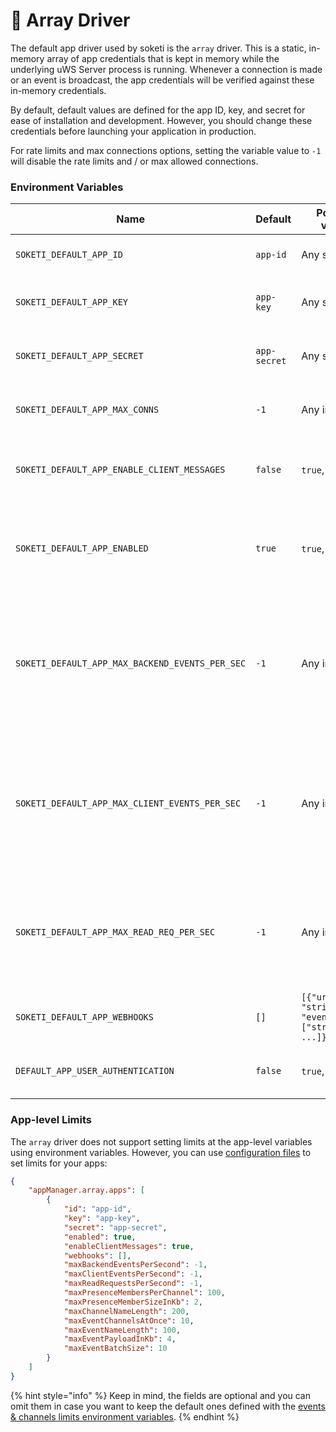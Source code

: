 # 🧬 Array Driver

The default app driver used by soketi is the `array` driver. This is a static, in-memory array of app credentials that is kept in memory while the underlying uWS Server process is running. Whenever a connection is made or an event is broadcast, the app credentials will be verified against these in-memory credentials.

By default, default values are defined for the app ID, key, and secret for ease of installation and development. However, you should change these credentials before launching your application in production.

For rate limits and max connections options, setting the variable value to `-1` will disable the rate limits and / or max allowed connections.

### Environment Variables

| Name                                            | Default      | Possible values                                            | Description                                                                                                                                                                                |
| ----------------------------------------------- | ------------ | ---------------------------------------------------------- | ------------------------------------------------------------------------------------------------------------------------------------------------------------------------------------------ |
| `SOKETI_DEFAULT_APP_ID`                         | `app-id`     | Any string                                                 | The default app id for the array driver.                                                                                                                                                   |
| `SOKETI_DEFAULT_APP_KEY`                        | `app-key`    | Any string                                                 | The default app key for the array driver.                                                                                                                                                  |
| `SOKETI_DEFAULT_APP_SECRET`                     | `app-secret` | Any string                                                 | The default app secret for the array driver.                                                                                                                                               |
| `SOKETI_DEFAULT_APP_MAX_CONNS`                  | `-1`         | Any integer                                                | The default app's limit of concurrent connections.                                                                                                                                         |
| `SOKETI_DEFAULT_APP_ENABLE_CLIENT_MESSAGES`     | `false`      | `true`, `false`                                            | Whether client messages should be enabled for the app.                                                                                                                                     |
| `SOKETI_DEFAULT_APP_ENABLED`                    | `true`       | `true`, `false`                                            | Whether the app is activated. This option can be used to disable an app.                                                                                                                   |
| `SOKETI_DEFAULT_APP_MAX_BACKEND_EVENTS_PER_SEC` | `-1`         | Any integer                                                | The default app's limit of `/events` endpoint events broadcast per second. You can [configure rate limiting database store](../rate-limiting-and-limits/broadcast-rate-limiting.md)        |
| `SOKETI_DEFAULT_APP_MAX_CLIENT_EVENTS_PER_SEC`  | `-1`         | Any integer                                                | The default app's limit of client events broadcast per second by a single socket. You can [configure rate limiting database store](../rate-limiting-and-limits/broadcast-rate-limiting.md) |
| `SOKETI_DEFAULT_APP_MAX_READ_REQ_PER_SEC`       | `-1`         | Any integer                                                | The default app's limit of read endpoint calls per second. You can [configure rate limiting database store](../rate-limiting-and-limits/broadcast-rate-limiting.md)                        |
| `SOKETI_DEFAULT_APP_WEBHOOKS`                   | `[]`         | `[{"url": "string", "event_types": ["string", ...]}, ...]` | The webhooks list for the app. See below                                                                                                                                                   |
| `DEFAULT_APP_USER_AUTHENTICATION`               | `false`      | `true`, `false`                                            | Enable/disable the [user authentication ](../advanced-usage/user-authentication.md)feature.                                                                                                |

### App-level Limits

The `array` driver does not support setting limits at the app-level variables using environment variables. However, you can use [configuration files](../getting-started/environment-variables.md#file-configuration) to set limits for your apps:

```json
{
    "appManager.array.apps": [
        {
            "id": "app-id",
            "key": "app-key",
            "secret": "app-secret",
            "enabled": true,
            "enableClientMessages": true,
            "webhooks": [],
            "maxBackendEventsPerSecond": -1,
            "maxClientEventsPerSecond": -1,
            "maxReadRequestsPerSecond": -1,
            "maxPresenceMembersPerChannel": 100,
            "maxPresenceMemberSizeInKb": 2,
            "maxChannelNameLength": 200,
            "maxEventChannelsAtOnce": 10,
            "maxEventNameLength": 100,
            "maxEventPayloadInKb": 4,
            "maxEventBatchSize": 10
        }
    ]
}
```

{% hint style="info" %}
Keep in mind, the fields are optional and you can omit them in case you want to keep the default ones defined with the [events & channels limits environment variables](../rate-limiting-and-limits/events-and-channels-limits.md).
{% endhint %}
